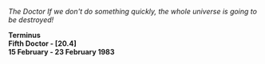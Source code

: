 _The Doctor_ _If we don't do something quickly, the whole universe is going to be destroyed!_

**Terminus  
Fifth Doctor - [20.4]  
15 February - 23 February 1983**